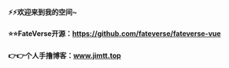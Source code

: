 #### ⚡⚡欢迎来到我的空间~
#### ⭐⭐FateVerse开源：https://github.com/fateverse/fateverse-vue
#### 👉👉个人手撸博客：www.jimtt.top

<!--
**isJimTT/isJimtt** is a ✨ _special_ ✨ repository because its `README.md` (this file) appears on your GitHub profile.

Here are some ideas to get you started:

- 🔭 I’m currently working on ...
- 🌱 I’m currently learning ...
- 👯 I’m looking to collaborate on ...
- 🤔 I’m looking for help with ...
- 💬 Ask me about ...
- 📫 How to reach me: ...
- 😄 Pronouns: ...
- ⚡ Fun fact: ...
-->
